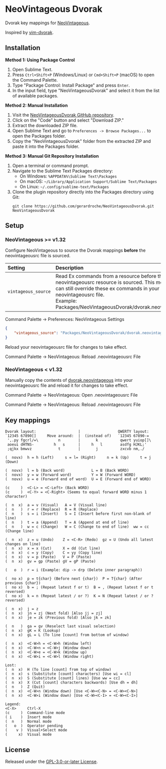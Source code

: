# NeoVintageous Dvorak

Dvorak key mappings for [NeoVintageous](https://github.com/NeoVintageous/NeoVintageous).

Inspired by [vim-dvorak](https://github.com/agentlewis/vim-dvorak/blob/master/plugin/dvorak.vim).

## Installation

**Method 1: Using Package Control**

1. Open Sublime Text.
2. Press `Ctrl+Shift+P` (Windows/Linux) or `Cmd+Shift+P` (macOS) to open the Command Palette.
3. Type "Package Control: Install Package" and press `Enter`.
4. In the input field, type "NeoVintageousDvorak" and select it from the list of available packages.

**Method 2: Manual Installation**

1. Visit the [NeoVintageousDvorak GitHub repository](https://github.com/gerardroche/NeoVintageousDvorak).
2. Click on the "Code" button and select "Download ZIP."
3. Extract the downloaded ZIP file.
4. Open Sublime Text and go to `Preferences -> Browse Packages...` to open the Packages folder.
5. Copy the "NeoVintageousDvorak" folder from the extracted ZIP and paste it into the Packages folder.

**Method 3: Manual Git Repository Installation**

1. Open a terminal or command prompt.
2. Navigate to the Sublime Text Packages directory:
    - On Windows: `%APPDATA%\Sublime Text\Packages`
    - On macOS: `~/Library/Application Support/Sublime Text/Packages`
    - On Linux: `~/.config/sublime-text/Packages`
3. Clone the plugin repository directly into the Packages directory using Git:
   ```
   git clone https://github.com/gerardroche/NeoVintageousDvorak.git NeoVintageousDvorak
   ```

## Setup

### NeoVintageous &gt;= v1.32

Configure NeoVintageous to source the Dvorak mappings **before** the neovintageousrc file is sourced.

| Setting | Description
| :------ | :----------
| `vintageous_source` | Read Ex commands from a resource before the neovintageousrc resource is sourced. This means you can still override these ex commands in your neovintageousrc file. <br>Example: Packages/NeoVintageousDvorak/dvorak.neovintageous

Command Palette → Preferences: NeoVintageous Settings

```json
{
    "vintageous_source": "Packages/NeoVintageousDvorak/dvorak.neovintageous"
}
```

Reload your neovintageousrc file for changes to take effect.

Command Palette → NeoVintageous: Reload .neovintageousrc File

### NeoVintageous &lt; v1.32

Manually copy the contents of [dvorak.neovintageous](dvorak.neovintageous) into your neovintageousrc file and reload it for changes to take effect.

Command Palette → NeoVintageous: Open .neovintageousrc File

Command Palette → NeoVintageous: Reload .neovintageousrc File

## Key mappings

```
Dvorak layout:                   |                 QWERTY layout:
`12345 67890[]     Move around:  |  (instead of)   `12345 67890-=
 ',.py fgcrl/=\         n        |       k          qwert yuiop[]\
 aoeui dHTNS-         h   s      |     h   l        asdfg HJKL;'
 ;qjkx bmwvz            t        |       j          zxcvb nm,./

(  novx)  h = h (Left)     s = l= (Right)     n = k (Up)     t = j (Down)

(  novx)  l = b (Back word)            L = B (Back WORD)
(  novx)  y = w (Forward word)         Y = W (Forward WORD)
(  novx)  u = e (Forward end of word)  U = E (Forward end of WORD)

(c     )  <C-L> = <C-Left> (Back WORD)
(c     )  <C-Y> = <C-Right> (Seems to equal forward WORD minus 1 character)

(  n  x)  a = v (Visual)   A = V (Visual line)
(  n   )  r = r (Replace)  R = R (Replace)
(  n   )  s = i (Insert)   S = I (Insert before first non-blank of line)
(  n   )  t = a (Append)   T = A (Append at end of line)
(  n   )  w = c (Change)   W = C (Change to end of line)  ww = cc (Change line)

(  n  x)  z = u (Undo)    Z = <C-R> (Redo)  gz = U (Undo all latest changes on line)
(  n  x)  x = x (Cut)     X = dd (Cut line)
(  n  x)  c = y (Copy)    C = yy (Copy line)
(  n  x)  v = p (Paste)   V = P (Paste)
(  n  x)  gv = gp (Paste) gV = gP (Paste)

(   o  )  r = i (Example: dip -> drp (Delete inner paragraph))

(  no x)  p = t{char} (Before next {char})  P = T{char} (After previous {char})
(  no x)  b = ; (Repeat latest f or t)  B = , (Repeat latest f or t reversed)
(  no x)  k = n (Repeat latest / or ?)  K = N (Repeat latest / or ? reversed)

(  n  x)  j = z
(  n  x)  jn = zj (Next fold) [Also jj = zj]
(  n  x)  je = zk (Previous fold) [Also jk = zk]

(  n   )  ga = gv (Reselect last visual selection)
(  n  x)  gK = K (Lookup)
(  n  x)  gL = L (To line [count] from bottom of window)

(  n  x)  <C-W>h = <C-W>h (Window left)
(  n  x)  <C-W>n = <C-W>j (Window down)
(  n  x)  <C-W>e = <C-W>k (Window up)
(  n  x)  <C-W>i = <C-W>l (Window right)

Lost:
(  n  x)  H (To line [count] from top of window)
(  n  x)  s (Substitute [count] characters) [Use wi = cl]
(  n  x)  S (Substitute [count] lines) [Use ww = cc]
(  n  x)  X (Cut [count] characters backwards) [Use dh = dh]
(  n   )  Z (Quit)
(  n  x)  <C-W>n (Window down) [Use <C-W><C-N> = <C-W><C-N>]
(  n  x)  <C-W>i (Window down) [Use <C-W><C-I> = <C-W><C-I>]

Legend:
<C-X>     Ctrl-X
(c     )  Command-line mode
( i    )  Insert mode
(  n   )  Normal mode
(   o  )  Operator pending
(    v )  Visual+Select mode
(     x)  Visual mode
```
## License

Released under the [GPL-3.0-or-later License](LICENSE).
